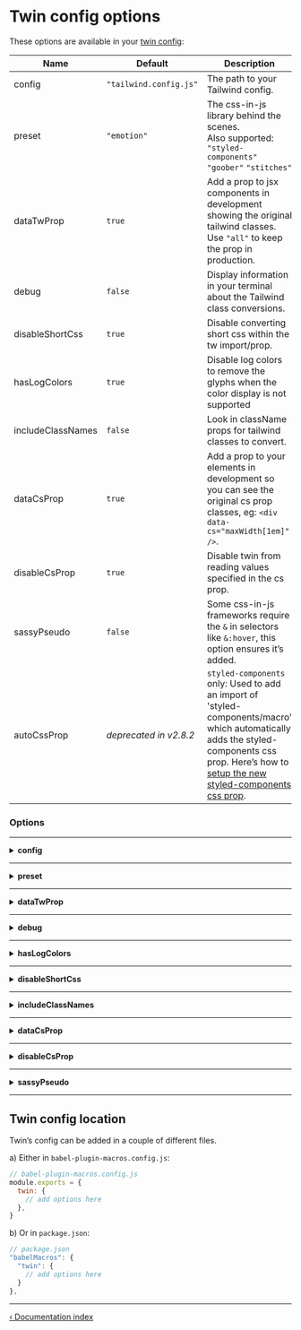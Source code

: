 [](#twin-config-options)

# Twin config options

These options are available in your [twin config](#twin-config-location):

| Name              | Default                | Description                                                                                                                                                                                                                                   |
| ----------------- | ---------------------- | --------------------------------------------------------------------------------------------------------------------------------------------------------------------------------------------------------------------------------------------- |
| config            | `"tailwind.config.js"` | The path to your Tailwind config.                                                                                                                                                                                                             |
| preset            | `"emotion"`            | The css-in-js library behind the scenes.<br>Also supported: `"styled-components"` `"goober"` `"stitches"`                                                                                                                                     |
| dataTwProp        | `true`                 | Add a prop to jsx components in development showing the original tailwind classes.<br/> Use `"all"` to keep the prop in production.                                                                                                           |
| debug             | `false`                | Display information in your terminal about the Tailwind class conversions.                                                                                                                                                                    |
| disableShortCss   | `true`                 | Disable converting short css within the tw import/prop.                                                                                                                                                                                       |
| hasLogColors      | `true`                 | Disable log colors to remove the glyphs when the color display is not supported                                                                                                                                                               |
| includeClassNames | `false`                | Look in className props for tailwind classes to convert.                                                                                                                                                                                      |
| dataCsProp        | `true`                 | Add a prop to your elements in development so you can see the original cs prop classes, eg: `<div data-cs="maxWidth[1em]" />`.                                                                                                                |
| disableCsProp     | `true`                 | Disable twin from reading values specified in the cs prop.                                                                                                                                                                                    |
| sassyPseudo       | `false`                | Some css-in-js frameworks require the `&` in selectors like `&:hover`, this option ensures it’s added.                                                                                                                                        |
| autoCssProp       | _deprecated in v2.8.2_ | `styled-components` only: Used to add an import of 'styled-components/macro' which automatically adds the styled-components css prop. Here’s how to [setup the new styled-components css prop](https://twinredirect.page.link/auto-css-prop). |

### Options

---

<details>

  <summary><strong>config</strong></summary>

<br />

```js
config: 'tailwind.config.js', // Path to the tailwind config
```

Set a custom location by specifying a path to your tailwind.config.js file.

**Monorepos / Workspaces**: The tailwind.config.js is commonly added as a shared file in the project root so you may need to add a `path.resolve` on the pathname in the twin config:

```js
// babel-plugin-macros.config.js
const path = require('path')

module.exports = {
  twin: {
    config: path.resolve(__dirname, '../../', 'tailwind.config.js'),
  },
}
```

</details>

---

<details>

  <summary><strong>preset</strong></summary>

<br />

```js
preset: 'emotion', // Set the css-in-js library to use with twin
```

Supports: `'emotion'` / `'styled-components'` / `'goober'` / `'stitches'`.

The preset option primarily assigns the library imports for `css`, `styled` and `GlobalStyles`.

</details>

---

<details>

  <summary><strong>dataTwProp</strong></summary>

<br />

```js
dataTwProp: false, // Set the display of the data-tw prop on jsx elements
```

The `data-tw` prop gets added to your elements while in development so you can see the original tailwind classes:

```js
<div data-tw="bg-black" />
```

If you add the value `all`, twin will add the data-tw prop in production as well as development.

</details>

---

<details>

  <summary><strong>debug</strong></summary>

<br />

```js
debug: true, // Display information about class conversions
```

When debug mode is on, twin displays logs on class conversions.
This feedback only displays in development.

## </details>

---

<details>

  <summary><strong>hasLogColors</strong></summary>

<br />

```js
hasLogColors: false, // Disable log colors (removes those glyphs in your console/overlay)
```

Sometimes the display of errors and suggestions are pretty poor due to lack of support for custom colors. Use this setting to disable the colors so you can actually read the messages.

</details>

---

<details>

  <summary><strong>disableShortCss</strong></summary>

<br />

```js
disableShortCss: false, // Enable converting short css within the tw import/prop
```

When set to `true`, this will throw an error if short css is added within the tw import or tw prop.

Disable short css completely with `dataCsProp: false`.

</details>

---

<details>

  <summary><strong>includeClassNames</strong></summary>

<br />

```js
includeClassNames: true, // Check className props for tailwind classes to convert
```

When a tailwind class is found in a className prop, it’s plucked out, converted and delivered to the css-in-js library.

- Unmatched classes are skipped and preserved within the className
- Suggestions aren’t shown for unmatched classes like they are for the tw prop
- The tw and css props can be used on the same jsx element
- Limitation: classNames with conditional props or variables aren’t touched, eg: `<div className={isBlock && "block"} />`

</details>

---

<details>

  <summary><strong>dataCsProp</strong></summary>

<br />

```js
dataCsProp: false, // JSX prop twin adds that shows the original cs prop classes
```

If you add short css within the `cs` prop then twin will add a `data-cs` prop to preserve the css you added.
This option controls the display of the prop.

Shows in development only.

</details>

---

<details>

  <summary><strong>disableCsProp</strong></summary>

<br />

```js
disableCsProp: true, // Whether to read short css values added in a `cs` prop
```

If you're using the cs prop for something else or don’t want other developers using the feature you can disable it with this option.

</details>

---

<details>

  <summary><strong>sassyPseudo</strong></summary>

<br />

```js
sassyPseudo: true, // Prefix pseudo selectors with a `&`
```

Some css-in-js frameworks require the `&` in selectors like `&:hover`, this option ensures it’s added.

</details>

---

[](#twin-config-location)

## Twin config location

Twin’s config can be added in a couple of different files.

a) Either in `babel-plugin-macros.config.js`:

```js
// babel-plugin-macros.config.js
module.exports = {
  twin: {
    // add options here
  },
}
```

b) Or in `package.json`:

```js
// package.json
"babelMacros": {
  "twin": {
    // add options here
  }
},
```

---

[&lsaquo; Documentation index](https://github.com/ben-rogerson/twin.macro/blob/master/docs/index.md)
